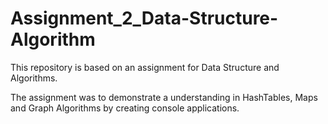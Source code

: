 # Assignment_2_Data-Structure-Algorithm

This repository is based on an assignment for Data Structure and Algorithms.

The assignment was to demonstrate a understanding in HashTables, Maps and Graph Algorithms by creating console applications.


